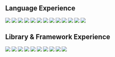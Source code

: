 

<!--
**Shayan-Bravo/Shayan-Bravo** is a ✨ _special_ ✨ repository because its `README.md` (this file) appears on your GitHub profile.

Here are some ideas to get you started:

- 🔭 I’m currently working on ...
- 🌱 I’m currently learning ...
- 👯 I’m looking to collaborate on ...
- 🤔 I’m looking for help with ...
- 💬 Ask me about ...
- 📫 How to reach me: ...
- 😄 Pronouns: ...
- 
- [Shayan's stats](https://github-readme-stats.vercel.app/api?username=S-Khos&count_private=true) <br>
- ⚡ Fun fact: ...
-->
## Language Experience

<img src="https://img.shields.io/badge/Python-grey.svg?&style=square&logo=Python"> <img src="https://img.shields.io/badge/C++-grey.svg?&style=square&logo=Cplusplus"> <img src="https://img.shields.io/badge/C-grey.svg?&style=square&logo=C"> <img src="https://img.shields.io/badge/Java-grey.svg?&style=square&logo=java"> <img src="https://img.shields.io/badge/JavaScript-grey.svg?&style=square&logo=JavaScript"> <img src="https://img.shields.io/badge/TypeScript-grey.svg?&style=square&logo=TypeScript"> <img src="https://img.shields.io/badge/Dart-grey.svg?&style=square&logo=Dart"> <img src="https://img.shields.io/badge/PostgreSQL-grey.svg?&style=square&logo=PostgreSQL"> <img src="https://img.shields.io/badge/MySQL-grey.svg?&style=square&logo=MySQL&logoColor=white"> <img src="https://img.shields.io/badge/HTML5-grey.svg?&style=square&logo=HTML5"> <img src="https://img.shields.io/badge/XML-grey.svg?&style=square&logo=XML"> <img src="https://img.shields.io/badge/CSS3-grey.svg?&style=square&logo=CSS3"> <img src="https://img.shields.io/badge/PHP-grey.svg?&style=square&logo=PHP">

## Library & Framework Experience
<img src="https://img.shields.io/badge/React-grey.svg?&style=square&logo=React"> <img src="https://img.shields.io/badge/Express-grey.svg?&style=square&logo=Express"> <img src="https://img.shields.io/badge/Node.Js-grey.svg?&style=square&logo=Node.js"> <img src="https://img.shields.io/badge/OpenCV-grey.svg?&style=square&logo=OpenCV"> <img src="https://img.shields.io/badge/NumPy-grey.svg?&style=square&logo=NumPy"> <img src="https://img.shields.io/badge/PyTorch-grey.svg?&style=square&logo=PyTorch"> <img src="https://img.shields.io/badge/FFmpeg-grey.svg?&style=square&logo=FFmpeg"> <img src="https://img.shields.io/badge/TensorFlow-grey.svg?&style=square&logo=TensorFlow"> <img src="https://img.shields.io/badge/Keras-grey.svg?&style=square&logo=Keras"> <img src="https://img.shields.io/badge/Flutter-grey.svg?&style=square&logo=Flutter">


